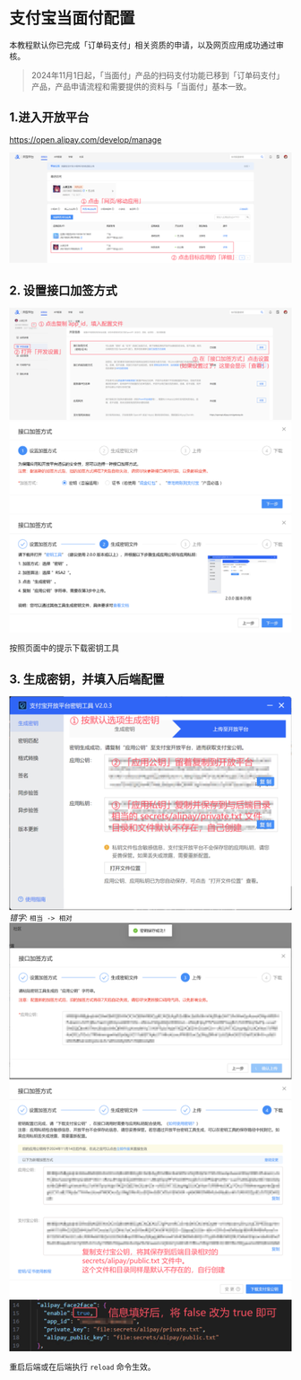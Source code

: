 # 支付宝当面付配置

本教程默认你已完成「订单码支付」相关资质的申请，以及网页应用成功通过审核。
> 2024年11月1日起，「当面付」产品的扫码支付功能已移到「订单码支付」产品，产品申请流程和需要提供的资料与「当面付」基本一致。

## 1.进入开放平台

https://open.alipay.com/develop/manage

![picture](images/alipay-step1.png)

## 2. 设置接口加签方式

![picture](images/alipay-step2.png)  
![picture](images/alipay-step3.png)  
![picture](images/alipay-step4.png)  

按照页面中的提示下载密钥工具

## 3. 生成密钥，并填入后端配置

![picture](images/alipay-step5.png)
*错字:* `相当 -> 相对`
![picture](images/alipay-step6.png)
![picture](images/alipay-step7.png)
![picture](images/alipay-step8.png)

重启后端或在后端执行 `reload` 命令生效。
